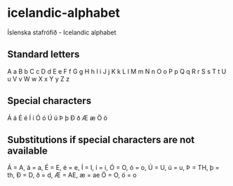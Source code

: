 # icelandic-alphabet
Íslenska stafrófið - Icelandic alphabet

## Standard letters
A a B b C c D d E e F f G g H h I i J j K k L l M m N n O o P p Q q R r S s T t U u V v W w X x Y y Z z

## Special characters
Á á É é Í í Ó ó Ú ú Þ þ Ð ð Æ æ Ö ö

## Substitutions if special characters are not available

Á = A,
á = a,
É = E,
é = e,
Í = I,
í = i,
Ó = O,
ó = o,
Ú = U,
ú = u,
Þ = TH,
þ = th,
Ð = D,
ð = d,
Æ = AE,
æ = ae
Ö = O,
ö = o
